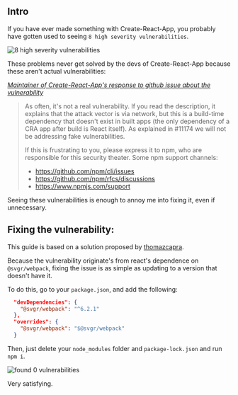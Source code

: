 ## Intro
If you have ever made something with Create-React-App, you probably have gotten used to seeing `8 high severity vulnerabilities`.

![8 high severity vulnerabilities](https://i.imgur.com/IEIl3tV.png)

These problems never get solved by the devs of Create-React-App because these aren't actual vulnerabilities:

[*Maintainer of Create-React-App's response to github issue about the vulnerability*](https://github.com/facebook/create-react-app/issues/11647#issuecomment-1243863292)
> As often, it's not a real vulnerability. If you read the description, it explains that the attack vector is via network, but this is a build-time dependency that doesn't exist in built apps (the only dependency of a CRA app after build is React itself). As explained in #11174 we will not be addressing fake vulnerabilities.
>
> If this is frustrating to you, please express it to npm, who are responsible for this security theater. Some npm support channels:
> - https://github.com/npm/cli/issues
> - https://github.com/npm/rfcs/discussions
> - https://www.npmjs.com/support

Seeing these vulnerabilities is enough to annoy me into fixing it, even if unnecessary.

## Fixing the vulnerability:

This guide is based on a solution proposed by [thomazcapra](https://github.com/facebook/create-react-app/issues/12132#issuecomment-1130249584).


Because the vulnerability originate's from react's dependence on `@svgr/webpack`, fixing the issue is as simple as updating to a version that doesn't have it.

To do this, go to your `package.json`, and add the following:
```json
  "devDependencies": {
    "@svgr/webpack": "^6.2.1"
  },
  "overrides": {
    "@svgr/webpack": "$@svgr/webpack"
  }
```

Then, just delete your `node_modules` folder and `package-lock.json` and run `npm i`.

![found 0 vulnerabilities](https://i.imgur.com/yv15dyN.png)

Very satisfying.